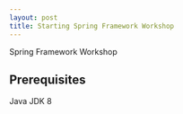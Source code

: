 ```yaml
---
layout: post
title: Starting Spring Framework Workshop
---
```


Spring Framework Workshop

## Prerequisites

Java JDK 8



